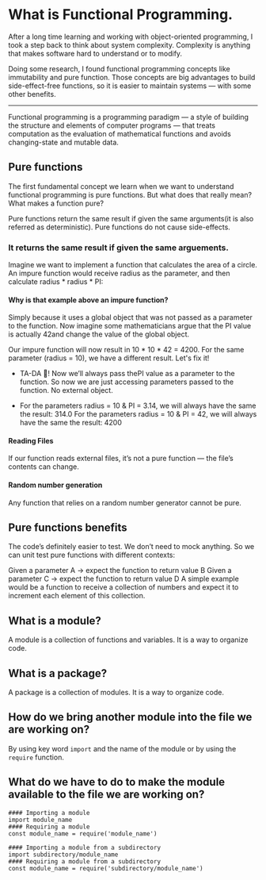 # What is Functional Programming.

After a long time learning and working with object-oriented programming, I took a step back to think about system complexity.
Complexity is anything that makes software hard to understand or to modify.

Doing some research, I found functional programming concepts like immutability and pure function. Those concepts are big advantages to build side-effect-free functions, so it is easier to maintain systems — with some other benefits.

***

Functional programming is a programming paradigm — a style of building the structure and elements of computer programs — that treats computation as the evaluation of mathematical functions and avoids changing-state and mutable data.

## Pure functions

The first fundamental concept we learn when we want to understand functional programming is pure functions. But what does that really mean? What makes a function pure?

Pure functions return the same result if given the same arguments(it is also referred as deterministic).
Pure functions do not cause side-effects.

### It returns the same result if given the same arguements.

Imagine we want to implement a function that calculates the area of a circle. An impure function would receive radius as the parameter, and then calculate radius * radius * PI:

#### Why is that example above an impure function?

Simply because it uses a global object that was not passed as a parameter to the function.
Now imagine some mathematicians argue that the PI value is actually 42and change the value of the global object.

Our impure function will now result in 10 * 10 * 42 = 4200. For the same parameter (radius = 10), we have a different result. Let's fix it!

* TA-DA 🎉! Now we’ll always pass thePI value as a parameter to the function. So now we are just accessing parameters passed to the function. No external object.

* For the parameters radius = 10 & PI = 3.14, we will always have the same the result: 314.0
For the parameters radius = 10 & PI = 42, we will always have the same the result: 4200

#### Reading Files
If our function reads external files, it’s not a pure function — the file’s contents can change.

#### Random number generation
Any function that relies on a random number generator cannot be pure.

## Pure functions benefits
The code’s definitely easier to test. We don’t need to mock anything. So we can unit test pure functions with different contexts:

Given a parameter A → expect the function to return value B
Given a parameter C → expect the function to return value D
A simple example would be a function to receive a collection of numbers and expect it to increment each element of this collection.

## What is a module?

A module is a collection of functions and variables. It is a way to organize code.

## What is a package?

A package is a collection of modules. It is a way to organize code.

## How do we bring another module into the file we are working on?

By using key word `import` and the name of the module or by using the `require` function.

## What do we have to do to make the module available to the file we are working on?

    #### Importing a module
    import module_name
    #### Requiring a module
    const module_name = require('module_name')

    #### Importing a module from a subdirectory
    import subdirectory/module_name
    #### Requiring a module from a subdirectory
    const module_name = require('subdirectory/module_name')

    

